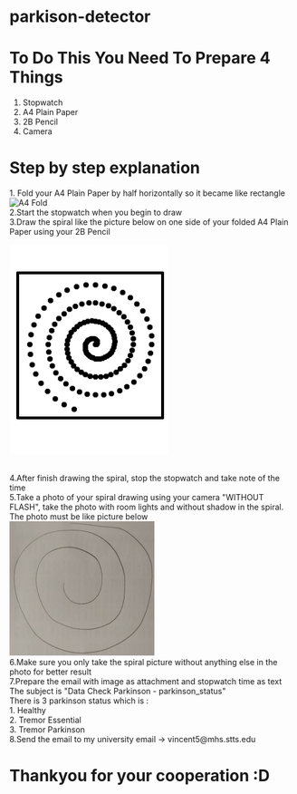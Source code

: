 # parkison-detector

# To Do This You Need To Prepare 4 Things
  1. Stopwatch
  2. A4 Plain Paper
  3. 2B Pencil
  4. Camera

# Step by step explanation
  <p>1. Fold your A4 Plain Paper by half horizontally so it became like rectangle <br>
  <img src="https://filestore.community.support.microsoft.com/api/images/4240ddd9-cc9d-470d-a765-6baf4a946f48?upload=true" alt="A4 Fold"><br>
  2.Start the stopwatch when you begin to draw<br>
  3.Draw the spiral like the picture below on one side of your folded A4 Plain Paper using your 2B Pencil
  <p><img src="./SpiralBox.png" alt="Spiral Test Box"></p><br>
  4.After finish drawing the spiral, stop the stopwatch and take note of the time<br>
  5.Take a photo of your spiral drawing using your camera "WITHOUT FLASH", take the photo with room lights and without shadow in the spiral. The photo must be like picture below     <br>
  <img src="./152508.jpg" width="256px"><br>
  6.Make sure you only take the spiral picture without anything else in the photo for better result<br>
  7.Prepare the email with image as attachment and stopwatch time as text <br> 
  The subject is "Data Check Parkinson - parkinson_status" <br>
  There is 3 parkinson status which is : <br>
  1. Healthy <br>
  2. Tremor Essential <br>
  3. Tremor Parkinson<br>
  8.Send the email to my university email -> vincent5@mhs.stts.edu<br>
  </p>
  
# Thankyou for your cooperation :D
